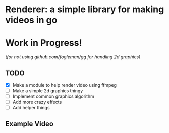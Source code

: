 # Renderer: a simple library for making videos in go

# Work in Progress!

*(for not using github.com/fogleman/gg for handling 2d graphics)*

## TODO
- [x] Make a module to help render video using ffmpeg
- [ ] Make a simple 2d graphics thingy
- [ ] Implement common graphics algorithm
- [ ] Add more crazy effects
- [ ] Add helper things

## Example Video


